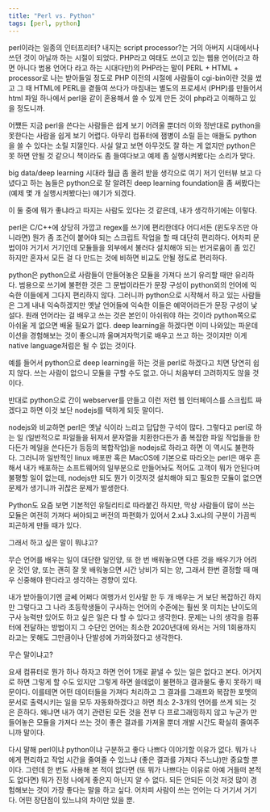 ```yaml
---
title: "Perl vs. Python"
tags: [perl, python]
---
```


perl이라는 일종의 인터프리터? 내지는 script processor?는 거의 아버지 시대에서나 쓰던 것이 아닐까 하는 시절이 되었다. PHP라고 여태도 쓰이고 있는 웹용 언어(라고 하면 아니다 범용 언어다 라고 하는 시대다만)의 PHP라는 말이 PERL + HTML + processor로 나는 받아들일 정도로 PHP 이전의 시절에 사람들이 cgi-bin이란 것을 썼고 그 때 HTML에 PERL을 곁들여 쓰다가 마침내는 별도의 프로세서 (PHP)를 만들어서 html 파일 하나에서 perl을 같이 혼용해서 쓸 수 있게 만든 것이 php라고 이해하고 있을 정도니까.

어쩄든 지금 perl을 쓴다는 사람들은 쉽게 보기 어려울 뿐더러 이와 정반대로 python을 못한다는 사람을 쉽게 보기 어렵다. 아무리 컴퓨터에 잼병이 소릴 듣는 애들도 python을 쓸 수 있다는 소릴 지껄인다. 사실 알고 보면 아무것도 잘 하는 게 없지만 python은 못 하면 안될 것 같으니 책이라도 좀 들여다보고 예제 좀 실행시켜봤다는 소리가 맞다.

big data/deep learning 시대라 월급 좀 올려 받을 생각으로 여기 저기 인터뷰 보고 다녔다고 하는 놈들은 python으로 잘 알려진 deep learning foundation을 좀 써봤다는 (예제 몇 개 실행시켜봤다는) 얘기가 되겠다.

이 둘 중에 뭐가 좋냐라고 따지는 사람도 있다는 것 같은데, 내가 생각하기에는 이렇다.

perl은 C/C++에 상당히 가깝고 regex를 쓰기에 편리한데다 어디서든 (윈도우즈만 아니라면) 뭔가 좀 조건이 붙어야 되는 스크립트 작업을 할 때 대단히 편리하다. 어차피 문법이야 거기서 거기인데 모듈들을 외부에서 불러다 설치해야 되는 번거로움이 좀 있긴 하지만 혼자서 모든 걸 다 만드는 것에 비하면 비교도 안될 정도로 편리하다.

python은 python으로 사람들이 만들어놓은 모듈을 가져다 쓰기 유리할 때만 유리하다. 범용으로 쓰기에 불편한 것은 그 문법이라든가 문장 구성이 python외의 언어에 익숙한 이들에게 그다지 편리하지 않다. 그러니까 python으로 시작해서 하고 있는 사람들은 그게 내내 익숙하겠지만 옛날 언어들에 익숙한 이들은 예약어라든가 문장 구성이 낯설다. 원래 언어라는 걸 배우고 쓰는 것은 본인이 아쉬워야 하는 것이라 python쪽으로 아쉬울 게 없으면 배울 필요가 없다. deep learning을 하겠다면 이미 나와있는 파운데이션을 경험해보는 것이 좋으니까 울며겨자먹기로 배우고 쓰고 하는 것이지만 이게 native language처럼은 될 수 없는 것이다. 

예를 들어서 python으로 deep learning을 하는 것을 perl로 하겠다고 치면 당연히 쉽지 않다. 쓰는 사람이 없으니 모듈을 구할 수도 없고. 아니 처음부터 고려하지도 않을 것이다.

반대로 python으로 간이 webserver를 만들고 이런 저런 웹 인터페이스를 스크립트 짜겠다고 하면 이것 보단 nodejs를 택하게 되듯 말이다.

nodejs와 비교하면 perl은 옛날 식이라 느리고 답답한 구석이 많다. 그렇다고 perl로 하는 일 (일반적으로 파일들을 뒤져서 문자열을 치환한다든가 좀 복잡한 파일 작업들을 한다든가 메일을 쓴다든가 등등의 복합작업)을 nodejs로 하라고 하면 이 역시도 불편하다. 그러니까 일반적인 linux 배포판 혹은 MacOS에 기본으로 따라오는 perl은 매우 흔해서 내가 배포하는 소프트웨어의 일부분으로 만들어놔도 적어도 고객이 뭐가 안된다며 불평할 일이 없는데, nodejs만 되도 뭔가 이것저것 설치해야 되고 필요한 모듈이 없으면 문제가 생기니까 귀찮은 문제가 발생한다.

Python도 요즘 보면 기본적인 유틸리티로 따라붙긴 하지만, 막상 사람들이 많이 쓰는 모듈은 여전히 가져다 써야되고 버전의 파편화가 있어서 2.x냐 3.x냐의 구분이 가끔씩 피곤하게 만들 때가 있다. 

그래서 하고 싶은 말이 뭐냐고?

무슨 언어를 배우는 일이 대단한 일인양, 또 한 번 배워놓으면 다른 것을 배우기가 어려운 것인 양, 또는 괜히 잘 못 배워놓으면 시간 낭비가 되는 양, 그래서 한번 결정할 때 매우 신중해야 한다라고 생각하는 경향이 있다. 

내가 받아들이기엔 글쎄 어쩌다 여행가서 인사말 한 두 개 배우는 거 보단 복잡하긴 하지만 그렇다고 그 나라 초등학생들이 구사하는 언어의 수준에는 훨씬 못 미치는 난이도의 구사 능력만 있어도 하고 싶은 일은 다 할 수 있다고 생각한다. 문제는 나의 생각을 컴퓨터에 전달하는 방법이지 그 수단인 언어는 최소한 2020년대에 와서는 거의 1회용까지라고는 못해도 그만큼이나 단발성에 가까와졌다고 생각한다.

무슨 말이냐고?

요새 컴퓨터로 뭔가 하나 하자고 하면 언어 1개로 끝낼 수 있는 일은 없다고 본다. 어거지로 하면 그렇게 할 수도 있지만 그렇게 하면 쓸데없이 불편하고 결과물도 좋지 못하기 때문이다. 이를테면 어떤 데이터들을 가져다 처리하고 그 결과를 그래프와 복잡한 포멧의 문서로 출력시키는 일을 모두 자동화하겠다고 하면 최소 2-3개의 언어를 쓰게 되는 것은 흔하다. 왜냐면 내가 여기 관련된 모든 것을 전부 다 프로그래밍하지 않고 누군가 만들어놓은 모듈을 가져다 쓰는 것이 좋은 결과를 가져올 뿐더 개발 시간도 확실히 줄여주니까 말이다.

다시 말해 perl이냐 python이냐 구분하고 좋다 나쁘다 이야기할 이유가 없다. 뭐가 나에게 편리하고 작업 시간을 줄여줄 수 있느냐 (좋은 결과를 가져다 주느냐)만 중요할 뿐이다. 그런데 한 번도 사용해 본 적이 없다면 (또 뭐가 나쁘다는 이유로 아예 거들떠 본적도 없다면) 뭐가 진정 나에게 좋은지 아닌지 알 수 없다. 되든 안되든 이것 저것 많이 경험해보는 것이 가장 좋다는 말을 하고 싶다. 어차피 사람이 쓰는 언어는 다 거기서 거기다. 어떤 장단점이 있느냐의 차이만 있을 뿐. 

